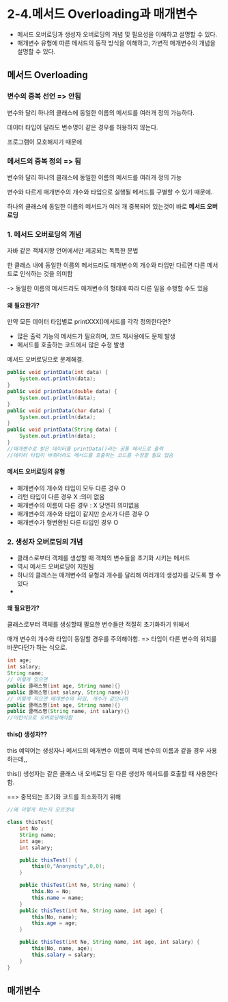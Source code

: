 # 2-4.메서드 Overloading과 매개변수

- 메서드 오버로딩과 생성자 오버로딩의 개념 및 필요성을 이해하고 설명할 수 있다.
- 매개변수 유형에 따른 메서드의 동작 방식을 이해하고, 가변적 매개변수의 개념을 설명할 수 있다.



## 메서드 Overloading

### 변수의 중복 선언 => 안됨

변수와 달리 하나의 클래스에 동일한 이름의 메서드를 여러개 정의 가능하다.

데이터 타입이 달라도 변수명이 같은 경우를 허용하지 않는다.

프로그램이 모호해지기 때문에



### 메서드의 중복 정의 => 됨

변수와 달리 하나의 클래스에 동일한 이름의 메서드를 여러개 정의 가능

변수와 다르게 매개변수의 개수와 타입으로 실행될 메서드를 구별할 수 있기 때문에.

하나의 클래스에 동일한 이름의 메서드가 여러 개 중복되어 있는것이 바로 **메서드 오버로딩**



### 1. 메서드 오버로딩의 개념

자바 같은 객체지향 언어에서만 제공되는 독특한 문법

한 클래스 내에 동일한 이름의 메서드라도 매개변수의 개수와 타입만 다르면 다른 메서드로 인식하는 것을 의미함

-> 동일한 이름의 메서드라도 매개변수의 형태에 따라 다른 일을 수행할 수도 있음

#### 왜 필요한가?

만약 모든 데이터 타입별로 printXXX()메서드를 각각 정의한다면?

- 많은 출력 기능의 메서드가 필요하며, 코드 재사용에도 문제 발생
- 메서드를 호출하는 코드에서 많은 수정 발생

메서드 오버로딩으로 문제해결. 

```java
public void printData(int data) {
    System.out.println(data);
}
public void printData(double data) {
    System.out.println(data);
}
public void printData(char data) {
    System.out.println(data);
}
public void printData(String data) {
    System.out.println(data);
}
//매개변수로 받은 데이터를 printData()라는 공통 메서드로 출력
//데이터 타입이 바뀌더라도 메서드를 호출하는 코드를 수정할 필요 업슴
```

#### 메서드 오버로딩의 유형

- 매개변수의 개수와 타입이 모두 다른 경우 O
- 리턴 타입이 다른 경우 X :의미 없음
- 매개변수의 이름이 다른 경우 : X 당연히 의미없음
- 매개변수의 개수와 타입이 같지만 순서가 다른 경우 O
- 매개변수가 형변환된 다른 타입인 경우 O



### 2. 생성자 오버로딩의 개념

- 클래스로부터 객체를 생성할 때 객체의 변수들을 초기화 시키는 메서드
- 역시 메서드 오버로딩이 지원됨
- 하나의 클래스는 매개변수의 유형과 개수를 달리해 여러개의 생성자를 갖도록 할 수 있다
- 

#### 왜 필요한가?

클래스로부터 객체를 생성할때 필요한 변수들만 적절히 초기화하기 위해서 



매개 변수의 개수와 타입이 동일할 경우를 주의해야함. => 타입이 다른 변수의 위치를 바꾼다던가 하는 식으로.

```java
int age;
int salary;
String name;
// 이렇게 있으면
public 클래스명(int age, String name){}
public 클래스명(int salary, String name){}
// 이렇게 적으면 매개변수의 타입, 개수가 같으니까
public 클래스명(int age, String name){}
public 클래스명(String name, int salary){}
//이런식으로 오버로딩해야함

```



#### this() 생성자??

this 예약어는 생성자나 메서드의 매개변수 이름이 객체 변수의 이름과 같을 경우 사용하는데,,

this() 생성자는 같은 클래스 내 오버로딩 된 다른 생성자 메서드를 호출할 때 사용한다함.

==> 중복되는 초기화 코드를 최소화하기 위해



```java
//왜 이렇게 하는지 모르겟네

class thisTest{
    int No ;
    String name;
    int age;
    int salary;

    public thisTest() {
        this(0,"Anonymity",0,0);
    }

    public thisTest(int No, String name) {
        this.No = No;
        this.name = name;
    }
    public thisTest(int No, String name, int age) {
        this(No, name);
        this.age = age;
    }

    public thisTest(int No, String name, int age, int salary) {
        this(No, name, age);
        this.salary = salary;
    }
}
```





## 매개변수

